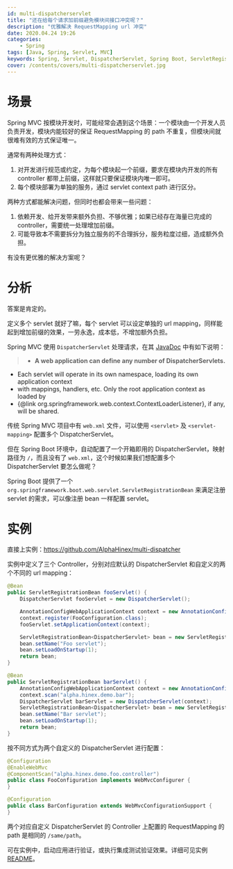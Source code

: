 ```yaml
---
id: multi-dispatcherservlet
title: "还在给每个请求加前缀避免模块间接口冲突呢？"
description: "优雅解决 RequestMapping url 冲突"
date: 2020.04.24 19:26
categories:
    - Spring
tags: [Java, Spring, Servlet, MVC]
keywords: Spring, Servlet, DispatcherServlet, Spring Boot, ServletRegistrationBean, AnnotationConfigWebApplicationContext, WebMvcConfigurer, EnableWebMvc, WebMvcConfigurationSupport
cover: /contents/covers/multi-dispatcherservlet.jpg
---
```


场景
===

Spring MVC 按模块开发时，可能经常会遇到这个场景：一个模块由一个开发人员负责开发，模块内能较好的保证 RequestMapping 的 path 不重复，但模块间就很难有效的方式保证唯一。

通常有两种处理方式：

1. 对开发进行规范或约定，为每个模块起一个前缀，要求在模块内开发的所有 controller 都带上前缀，这样就只要保证模块内唯一即可。
1. 每个模块部署为单独的服务，通过 servlet context path 进行区分。

两种方式都能解决问题，但同时也都会带来一些问题：

1. 依赖开发、给开发带来额外负担、不够优雅；如果已经存在海量已完成的 controller，需要统一处理增加前缀。
1. 可能导致本不需要拆分为独立服务的不合理拆分，服务粒度过细，造成额外负担。

有没有更优雅的解决方案呢？


分析
===

答案是肯定的。

定义多个 servlet 就好了嘛，每个 servlet 可以设定单独的 url mapping，同样能起到增加前缀的效果，一劳永逸，成本低，不增加额外负担。

Spring MVC 使用 `DispatcherServlet` 处理请求，在其 [JavaDoc](https://github.com/spring-projects/spring-framework/blob/v5.2.2.RELEASE/spring-webmvc/src/main/java/org/springframework/web/servlet/DispatcherServlet.java#L143-L146) 中有如下说明：

>  * <p><b>A web application can define any number of DispatcherServlets.</b>
 * Each servlet will operate in its own namespace, loading its own application context
 * with mappings, handlers, etc. Only the root application context as loaded by
 * {@link org.springframework.web.context.ContextLoaderListener}, if any, will be shared.

传统 Spring MVC 项目中有 `web.xml` 文件，可以使用 `<servlet>` 及 `<servlet-mapping>` 配置多个 DispatcherServlet。

但在 Spring Boot 环境中，自动配置了一个开箱即用的 DispatcherServlet，映射路径为 `/`，而且没有了 `web.xml`，这个时候如果我们想配置多个 DispatcherServlet 要怎么做呢？

Spring Boot 提供了一个 `org.springframework.boot.web.servlet.ServletRegistrationBean` 来满足注册 servlet 的需求，可以像注册 bean 一样配置 servlet。


实例
===

直接上实例：https://github.com/AlphaHinex/multi-dispatcher

实例中定义了三个 Controller，分别对应默认的 DispatcherServlet 和自定义的两个不同的 url mapping：

```java
@Bean
public ServletRegistrationBean fooServlet() {
    DispatcherServlet fooServlet = new DispatcherServlet();

    AnnotationConfigWebApplicationContext context = new AnnotationConfigWebApplicationContext();
    context.register(FooConfiguration.class);
    fooServlet.setApplicationContext(context);

    ServletRegistrationBean<DispatcherServlet> bean = new ServletRegistrationBean<>(fooServlet, "/foo/*");
    bean.setName("Foo servlet");
    bean.setLoadOnStartup(1);
    return bean;
}

@Bean
public ServletRegistrationBean barServlet() {
    AnnotationConfigWebApplicationContext context = new AnnotationConfigWebApplicationContext();
    context.scan("alpha.hinex.demo.bar");
    DispatcherServlet barServlet = new DispatcherServlet(context);
    ServletRegistrationBean<DispatcherServlet> bean = new ServletRegistrationBean<>(barServlet, "/bar/*");
    bean.setName("Bar servlet");
    bean.setLoadOnStartup(1);
    return bean;
}
```

按不同方式为两个自定义的 DispatcherServlet 进行配置：

```java
@Configuration
@EnableWebMvc
@ComponentScan("alpha.hinex.demo.foo.controller")
public class FooConfiguration implements WebMvcConfigurer {
}
```

```java
@Configuration
public class BarConfiguration extends WebMvcConfigurationSupport {
}
```

两个对应自定义 DispatcherServlet 的 Controller 上配置的 RequestMapping 的 path 是相同的 `/same/path`。

可在实例中，启动应用进行验证，或执行集成测试验证效果。详细可见实例 [README](https://github.com/AlphaHinex/multi-dispatcher/README.md)。
